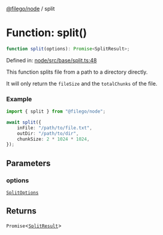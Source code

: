 [@filego/node](../README.md) / split

# Function: split()

```ts
function split(options): Promise<SplitResult>;
```

Defined in: [node/src/base/split.ts:48](https://github.com/alpheustangs/filego.js/blob/2a25fe3fdc1a0816f27fbb873f77aac511984242/packages/node/src/base/split.ts#L48)

This function splits file from a path to a directory directly.

It will only return the `fileSize` and the `totalChunks` of the file.

### Example

```ts
import { split } from "@filego/node";

await split({
    inFile: "/path/to/file.txt",
    outDir: "/path/to/dir",
    chunkSize: 2 * 1024 * 1024,
});
```

## Parameters

### options

[`SplitOptions`](../type-aliases/SplitOptions.md)

## Returns

`Promise`\<[`SplitResult`](../type-aliases/SplitResult.md)\>

